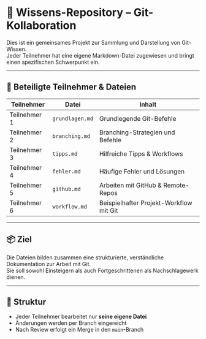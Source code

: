 # 🧠 Wissens-Repository – Git-Kollaboration

Dies ist ein gemeinsames Projekt zur Sammlung und Darstellung von Git-Wissen.  
Jeder Teilnehmer hat eine eigene Markdown-Datei zugewiesen und bringt einen spezifischen Schwerpunkt ein.

---

## 👥 Beteiligte Teilnehmer & Dateien

| Teilnehmer     | Datei           | Inhalt                                |
|----------------|------------------|----------------------------------------|
| Teilnehmer 1   | `grundlagen.md`  | Grundlegende Git-Befehle               |
| Teilnehmer 2   | `branching.md`   | Branching-Strategien und Befehle       |
| Teilnehmer 3   | `tipps.md`       | Hilfreiche Tipps & Workflows           |
| Teilnehmer 4   | `fehler.md`      | Häufige Fehler und Lösungen            |
| Teilnehmer 5   | `github.md`      | Arbeiten mit GitHub & Remote-Repos     |
| Teilnehmer 6   | `workflow.md`    | Beispielhafter Projekt-Workflow mit Git|

---

## 📦 Ziel

Die Dateien bilden zusammen eine strukturierte, verständliche Dokumentation zur Arbeit mit Git.  
Sie soll sowohl Einsteigern als auch Fortgeschrittenen als Nachschlagewerk dienen.

---

## 📁 Struktur

- Jeder Teilnehmer bearbeitet nur **seine eigene Datei**
- Änderungen werden per Branch eingereicht
- Nach Review erfolgt ein Merge in den `main`-Branch